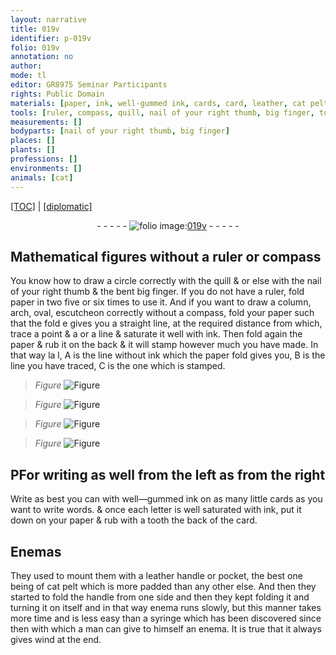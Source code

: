 ```yaml
---
layout: narrative
title: 019v
identifier: p-019v
folio: 019v
annotation: no
author:
mode: tl
editor: GR8975 Seminar Participants
rights: Public Domain
materials: [paper, ink, well-gummed ink, cards, card, leather, cat pelt]
tools: [ruler, compass, quill, nail of your right thumb, big finger, tooth, leather handle, pocket, handle, syringe]
measurements: []
bodyparts: [nail of your right thumb, big finger]
places: []
plants: []
professions: []
environments: []
animals: [cat]
---
```


<p><a href="{{ site.baseurl }}/translation/">[TOC]</a> | <a href="{{ site.baseurl }}/texts/p-019v_tc/" target="_blank">[diplomatic]</a></p><div class="folio" align="center">- - - - - <a href="http://gallica.bnf.fr/ark:/12148/btv1b10500001g/f44.image" target="_blank"><img src="https://cu-mkp.github.io/2017-workshop-edition/assets/photo-icon.png" alt="folio image: " style="display:inline-block; margin-bottom:-3px;"/>019v</a> - - - - - </div>  
  

##  Mathematical figures without a <span class="tl">ruler</span> or <span class="tl">compass</span>

 
 You know how to draw a circle correctly with the <span class="tl">quill</span> & or else with the <span class="tl"><span class="bp">nail of your right thumb</span></span> & the bent <span class="tl"><span class="bp">big finger</span></span>. If you do not have a <span class="tl">ruler</span>, fold <span class="m">paper</span> in two five or six times to use it. And if you want to draw a column, arch, oval, escutcheon correctly without a <span class="tl">compass</span>, fold your <span class="m">paper</span> such that the fold <span class="del">e</span> gives you a straight line, at the required distance from which, trace a point <span class="del">& a</span> or a line & saturate it well with <span class="m">ink</span>. Then fold again the <span class="m">paper</span> & rub it on the back & it will stamp however much you have made. In that way <span class="del">la l</span>, A is the line without <span class="m">ink</span> which the <span class="m">paper</span> fold gives you, B is the line you have traced, C is the one which is stamped. 
> *Figure*
> <a href="https://drive.google.com/open?id=0B9-oNrvWdlO5SUUzLXQ4UVlGR1U" target="_blank"><img src="https://cu-mkp.github.io/GR8975-edition/assets/photo-icon.png" alt="Figure" style="display:inline-block; margin-bottom:-3px;"/></a>
 
> *Figure*
> <a href="https://drive.google.com/open?id=0B9-oNrvWdlO5cy0tdXF5MGJTLU0" target="_blank"><img src="https://cu-mkp.github.io/GR8975-edition/assets/photo-icon.png" alt="Figure" style="display:inline-block; margin-bottom:-3px;"/></a>
 
> *Figure*
> <a href="https://drive.google.com/open?id=0B9-oNrvWdlO5R0VMdFQ3VC1lQmM" target="_blank"><img src="https://cu-mkp.github.io/GR8975-edition/assets/photo-icon.png" alt="Figure" style="display:inline-block; margin-bottom:-3px;"/></a>
 
> *Figure*
> <a href="https://drive.google.com/open?id=0B9-oNrvWdlO5TGJOZGVvTmV1LW8" target="_blank"><img src="https://cu-mkp.github.io/GR8975-edition/assets/photo-icon.png" alt="Figure" style="display:inline-block; margin-bottom:-3px;"/></a>
 
 
 
  

## <span class="del">P</span>For writing as well from the left as from the right

 
 Write as best you can with <span class="m">well—gummed ink</span> on as many little <span class="m">cards</span> as you want <span class="del"><span class="ill"></span></span> to write words. & once each letter is well saturated with <span class="m">ink</span>, put it down on your <span class="m">paper</span> & rub with a <span class="tl">tooth</span> the back of the <span class="m">card</span>.
 
 
  

## Enemas

 
 They used to mount them with a <span class="tl"><span class="m">leather</span> handle</span> or <span class="tl">pocket</span>, the best one being of <span class="m"><span class="al">cat</span> pelt</span> which is more padded than any other else. And then they started to fold the <span class="tl">handle</span> from one side and then they kept folding it and turning it on itself and in that way enema runs slowly, but this manner takes more time and is less easy than a <span class="tl">syringe</span> which has been discovered since then with which a man can give to himself an enema. It is true that it always gives wind at the end.
 
